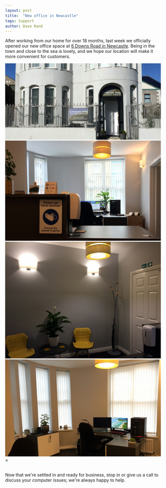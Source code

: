 ```yaml
---
layout: post
title:  "New office in Newcastle"
tags: Support
author: Dave Rand
---
```

After working from our home for over 18 months, last week we officially opened our new office space at [6 Downs Road in Newcastle](https://goo.gl/maps/TDFDFobs76Crqiq78). Being in the town and close to the sea is lovely, and we hope our location will make it more convenient for customers.

<!-- The grid: four columns -->
<div class="row">
  <div class="column">
    <img src="/assets/images/office01.JPG" alt="Exterior" onclick="showPhoto(this);">
  </div>
  <div class="column">
    <img src="/assets/images/office02.JPG" alt="Reception" onclick="showPhoto(this);">
  </div>
  <div class="column">
    <img src="/assets/images/office03.JPG" alt="Waiting area" onclick="showPhoto(this);">
  </div>
  <div class="column">
    <img src="/assets/images/office04.JPG" alt="Main office" onclick="showPhoto(this);">
  </div>
</div>

<!-- The expanding image container -->
<div class="container">
  <!-- Close the image -->
  <span onclick="this.parentElement.style.display='none'" class="closebtn">&times;</span>

  <!-- Expanded image -->
  <img id="expandedImg" style="width:100%">

  <!-- Image text -->
  <div id="imgtext"></div>
</div>

Now that we're settled in and ready for business, stop in or give us a call to discuss your computer issues; we're always happy to help.